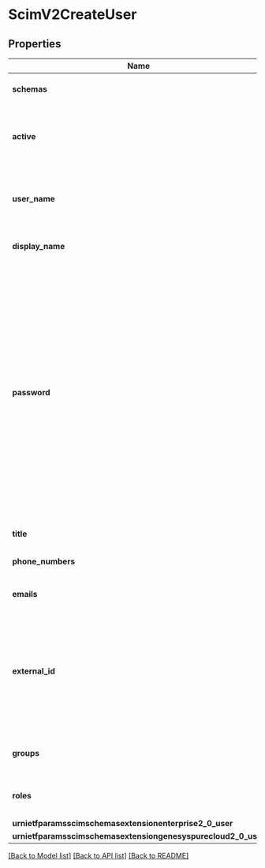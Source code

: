 # ScimV2CreateUser

## Properties

Name | Type | Description | Notes
------------ | ------------- | ------------- | -------------
**schemas** | Option<**Vec<String>**> | The list of supported schemas. | [optional][readonly]
**active** | Option<**bool**> | Indicates whether the user's administrative status is active. | [optional]
**user_name** | **String** | The user's Genesys Cloud email address. Must be unique. | 
**display_name** | **String** | The display name of the user. | 
**password** | Option<**String**> | The new password for the Genesys Cloud user. Does not return an existing password. When creating a user, if a password is not supplied, then a password will be randomly generated that is 40 characters in length and contains five characters from each of the password policy groups. | [optional]
**title** | Option<**String**> | The user's title. | [optional]
**phone_numbers** | Option<[**Vec<crate::models::ScimPhoneNumber>**](ScimPhoneNumber.md)> | The list of the user's phone numbers. | [optional]
**emails** | Option<[**Vec<crate::models::ScimEmail>**](ScimEmail.md)> | The list of the user's email addresses. | [optional]
**external_id** | Option<**String**> | The external ID of the user. Set by the provisioning client. \"caseExact\" is set to \"true\". \"mutability\" is set to \"readWrite\". | [optional]
**groups** | Option<[**Vec<crate::models::ScimV2GroupReference>**](ScimV2GroupReference.md)> | The list of groups that the user is a member of. | [optional]
**roles** | Option<[**Vec<crate::models::ScimUserRole>**](ScimUserRole.md)> | The list of roles assigned to the user. | [optional]
**urnietfparamsscimschemasextensionenterprise2_0_user** | Option<[**crate::models::ScimV2EnterpriseUser**](ScimV2EnterpriseUser.md)> |  | [optional]
**urnietfparamsscimschemasextensiongenesyspurecloud2_0_user** | Option<[**crate::models::ScimUserExtensions**](ScimUserExtensions.md)> |  | [optional]

[[Back to Model list]](../README.md#documentation-for-models) [[Back to API list]](../README.md#documentation-for-api-endpoints) [[Back to README]](../README.md)


